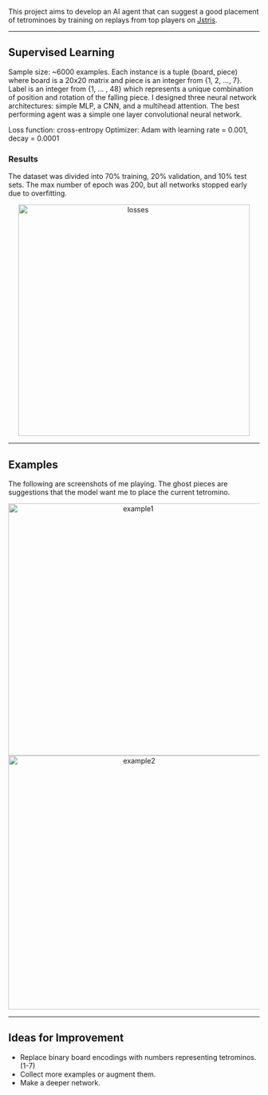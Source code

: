 
This project aims to develop an AI agent that can suggest a good placement of tetrominoes by training on replays from top players on [Jstris](https://jstris.jezevec10.com/).

---

## Supervised Learning

Sample size: ~6000 examples. 
Each instance is a tuple (board, piece) where board is a 20x20 matrix and piece is an integer from {1, 2, ..., 7}.
Label is an integer from {1, ... , 48} which represents a unique combination of position and rotation of the falling piece.
I designed three neural network architectures: simple MLP, a CNN, and a multihead attention.
The best performing agent was a simple one layer convolutional neural network.

Loss function: cross-entropy
Optimizer: Adam with learning rate = 0.001, decay = 0.0001

### Results
The dataset was divided into 70% training, 20% validation, and 10% test sets.
The max number of epoch was 200, but all networks stopped early due to overfitting.

<p align="center"><img width="464" alt="losses" src="https://github.com/user-attachments/assets/b99849f1-1dde-4397-adb1-30c7248fe603" />

---

## Examples
The following are screenshots of me playing. The ghost pieces are suggestions that the model want me to place the current tetromino.

<p align="center">
  <img width="505" alt="example1" src="https://github.com/user-attachments/assets/767bc4d3-4e0b-4ca1-8686-baf70b16b631" />
  <img width="509" alt="example2" src="https://github.com/user-attachments/assets/2b93162d-7205-46cc-ae18-19d477d130e8" />
</p>

---

## Ideas for Improvement

- Replace binary board encodings with numbers representing tetrominos. (1-7)
- Collect more examples or augment them.
- Make a deeper network.
